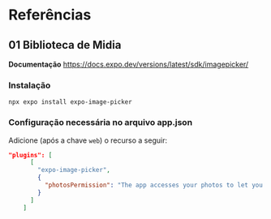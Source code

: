 # Referências

## 01 Biblioteca de Midia

**Documentação** https://docs.expo.dev/versions/latest/sdk/imagepicker/

### Instalação

`npx expo install expo-image-picker`

### Configuração necessária no arquivo app.json

Adicione (após a chave `web`) o recurso a seguir:

```json
"plugins": [
      [
        "expo-image-picker",
        {
          "photosPermission": "The app accesses your photos to let you share them with your friends."
        }
      ]
    ]
```
